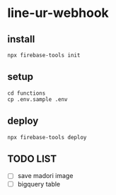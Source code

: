 # line-ur-webhook

## install
```
npx firebase-tools init
```

## setup
```
cd functions
cp .env.sample .env
```

## deploy
```
npx firebase-tools deploy
```

## TODO LIST
- [ ] save madori image
- [ ] bigquery table
